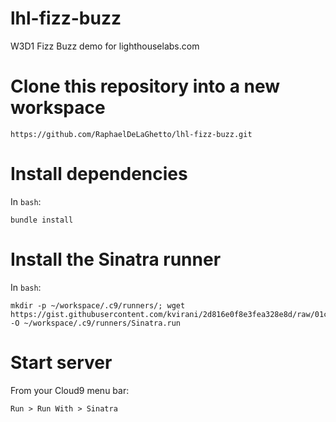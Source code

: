 # lhl-fizz-buzz 

W3D1 Fizz Buzz demo for lighthouselabs.com

# Clone this repository into a new workspace

```
https://github.com/RaphaelDeLaGhetto/lhl-fizz-buzz.git
```

# Install dependencies

In `bash`:

```
bundle install
```

# Install the Sinatra runner

In `bash`:

```
mkdir -p ~/workspace/.c9/runners/; wget https://gist.githubusercontent.com/kvirani/2d816e0f8e3fea328e8d/raw/01c2eddf2dcece5f3f14e85c70dffb8bcef62c77/Sinatra.run -O ~/workspace/.c9/runners/Sinatra.run
```

# Start server

From your Cloud9 menu bar:

```
Run > Run With > Sinatra
```
